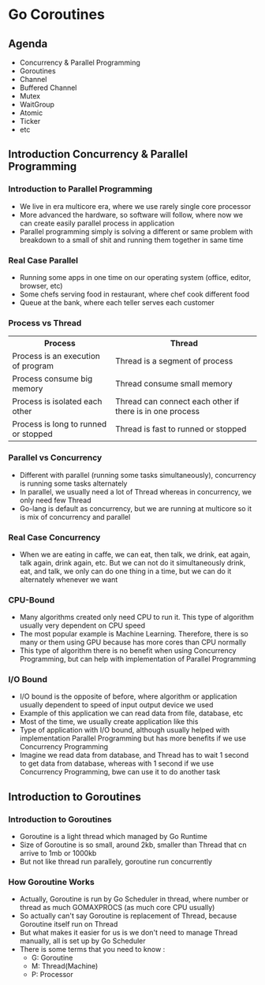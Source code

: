 # Go Coroutines

## Agenda
- Concurrency & Parallel Programming
- Goroutines
- Channel
- Buffered Channel
- Mutex
- WaitGroup
- Atomic
- Ticker
- etc

## Introduction Concurrency & Parallel Programming

### Introduction to Parallel Programming
- We live in era multicore era, where we use rarely single core processor
- More advanced the hardware, so software will follow, where now we can create easily parallel process in application
- Parallel programming simply is solving a different or same problem with breakdown to a small of shit and running them together in same time

### Real Case Parallel
- Running some apps in one time on our operating system (office, editor, browser, etc)
- Some chefs serving food in restaurant, where chef cook different food
- Queue at the bank, where each teller serves each customer

### Process vs Thread
<table>
    <tr>
        <th>Process</th>
        <th>Thread</th>
    </tr>
    <tr>
        <td>Process is an execution of program</td>
        <td>Thread is a segment of process</td>
    </tr>
    <tr>
        <td>Process consume big memory</td>
        <td>Thread consume small memory</td>
    </tr>
    <tr>
        <td>Process is isolated each other</td>
        <td>Thread can connect each other if there is in one process</td>
    </tr>
    <tr>
        <td>Process is long to runned or stopped</td>
        <td>Thread is fast to runned or stopped</td>
    </tr>
</table>

### Parallel vs Concurrency
- Different with parallel (running some tasks simultaneously), concurrency is running some tasks alternately
- In parallel, we usually need a lot of Thread whereas in concurrency, we only need few Thread  
- Go-lang is default as concurrency, but we are running at multicore so it is mix of concurrency and parallel

### Real Case Concurrency
- When we are eating in caffe, we can eat, then talk, we drink, eat again, talk again, drink again, etc. But we can not do it simultaneously drink, eat, and talk, we only can do one thing in a time, but we can do it alternately whenever we want

### CPU-Bound
- Many algorithms created only need CPU to run it. This type of algorithm usually very dependent on CPU speed
- The most popular example is Machine Learning. Therefore, there is so many or them using GPU because has more cores than CPU normally
- This type of algorithm there is no benefit when using Concurrency Programming, but can help with implementation of Parallel Programming

### I/O Bound
- I/O bound is the opposite of before, where algorithm or application usually dependent to speed of input output device we used
- Example of this application we can read data from file, database, etc
- Most of the time, we usually create application like this
- Type of application with I/O bound, although usually helped with implementation Parallel Programming but has more benefits if we use Concurrency Programming
- Imagine we read data from database, and Thread has to wait 1 second to get data from database, whereas with 1 second if we use Concurrency Programming, bwe can use it to do another task

## Introduction to Goroutines

### Introduction to Goroutines
- Goroutine is a light thread which managed by Go Runtime
- Size of Goroutine is so small, around 2kb, smaller than Thread that cn arrive to 1mb or 1000kb
- But not like thread run parallely, goroutine run concurrently

### How Goroutine Works
- Actually, Goroutine is run by Go Scheduler in thread, where number or thread as much GOMAXPROCS (as much core CPU usually)
- So actually can't say Goroutine is replacement of Thread, because Goroutine itself run on Thread
- But what makes it easier for us is we don't need to manage Thread manually, all is set up by Go Scheduler
- There is some terms that you need to know :
  - G: Goroutine
  - M: Thread(Machine)
  - P: Processor